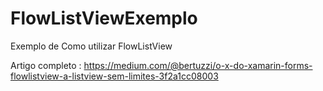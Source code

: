 # FlowListViewExemplo
Exemplo de Como utilizar FlowListView

Artigo completo : https://medium.com/@bertuzzi/o-x-do-xamarin-forms-flowlistview-a-listview-sem-limites-3f2a1cc08003
